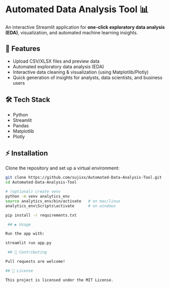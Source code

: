 # Automated Data Analysis Tool 📊

An interactive Streamlit application for **one-click exploratory data analysis (EDA)**, visualization, and automated machine learning insights.  

## 🚀 Features
- Upload CSV/XLSX files and preview data  
- Automated exploratory data analysis (EDA)  
- Interactive data cleaning & visualization (using Matplotlib/Plotly)  
- Quick generation of insights for analysts, data scientists, and business users  

## 🛠️ Tech Stack
- Python  
- Streamlit  
- Pandas  
- Matplotlib  
- Plotly  

## ⚡ Installation

Clone the repository and set up a virtual environment:

```bash
git clone https://github.com/sujixx/Automated-Data-Analysis-Tool.git
cd Automated-Data-Analysis-Tool

# (optional) create venv
python -m venv analytics_env
source analytics_env/bin/activate   # on mac/linux
analytics_env\Scripts\activate      # on windows

pip install -r requirements.txt

 ## ▶️ Usage

Run the app with:

streamlit run app.py

 ## 🤝 Contributing

Pull requests are welcome!

## 📄 License

This project is licensed under the MIT License.
